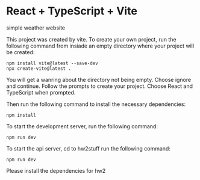 # React + TypeScript + Vite

simple weather website

This project was created by vite. To create your own project, run the following command from insiade an empty directory where your project will be created:

```
npm install vite@latest --save-dev
npx create-vite@latest .
```

You will get a wanring about the directory not being empty. Choose ignore and continue.
Follow the prompts to create your project.
Choose React and TypeScript when prompted.

Then run the following command to install the necessary dependencies:

```
npm install
```

To start the development server, run the following command:

```
npm run dev
```

To start the api server, cd to hw2stuff run the following command:

```
npm run dev
```
Please install the dependencies for hw2
